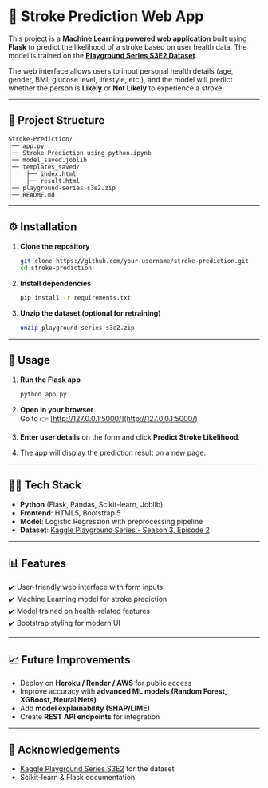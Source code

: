 # 🧠 Stroke Prediction Web App  

This project is a **Machine Learning powered web application** built using **Flask** to predict the likelihood of a stroke based on user health data. The model is trained on the **[Playground Series S3E2 Dataset](https://www.kaggle.com/competitions/playground-series-s3e2/data)**.  

The web interface allows users to input personal health details (age, gender, BMI, glucose level, lifestyle, etc.), and the model will predict whether the person is **Likely** or **Not Likely** to experience a stroke.  

---

## 📂 Project Structure  

```
Stroke-Prediction/
│── app.py                        
│── Stroke Prediction using python.ipynb 
│── model_saved.joblib             
│── templates_saved/
│    ├── index.html                
│    ├── result.html               
│── playground-series-s3e2.zip     
│── README.md                      
```

---

## ⚙️ Installation  

1. **Clone the repository**  
   ```bash
   git clone https://github.com/your-username/stroke-prediction.git
   cd stroke-prediction
   ```

2. **Install dependencies**  
   ```bash
   pip install -r requirements.txt
   ```


3. **Unzip the dataset (optional for retraining)**  
   ```bash
   unzip playground-series-s3e2.zip
   ```

---

## 🚀 Usage  

1. **Run the Flask app**  
   ```bash
   python app.py
   ```

2. **Open in your browser**  
   Go to 👉 [http://127.0.0.1:5000/](http://127.0.0.1:5000/)  

3. **Enter user details** on the form and click **Predict Stroke Likelihood**.  

4. The app will display the prediction result on a new page.  

---

## 🧑‍💻 Tech Stack  

- **Python** (Flask, Pandas, Scikit-learn, Joblib)  
- **Frontend**: HTML5, Bootstrap 5  
- **Model**: Logistic Regression with preprocessing pipeline  
- **Dataset**: [Kaggle Playground Series - Season 3, Episode 2](https://www.kaggle.com/competitions/playground-series-s3e2/data)  

---

## 📊 Features  

✔️ User-friendly web interface with form inputs  
✔️ Machine Learning model for stroke prediction  
✔️ Model trained on health-related features  
✔️ Bootstrap styling for modern UI  

---

## 📈 Future Improvements  

- Deploy on **Heroku / Render / AWS** for public access  
- Improve accuracy with **advanced ML models (Random Forest, XGBoost, Neural Nets)**  
- Add **model explainability (SHAP/LIME)**  
- Create **REST API endpoints** for integration  

---

## 🙌 Acknowledgements  

- [Kaggle Playground Series S3E2](https://www.kaggle.com/competitions/playground-series-s3e2) for the dataset  
- Scikit-learn & Flask documentation  
